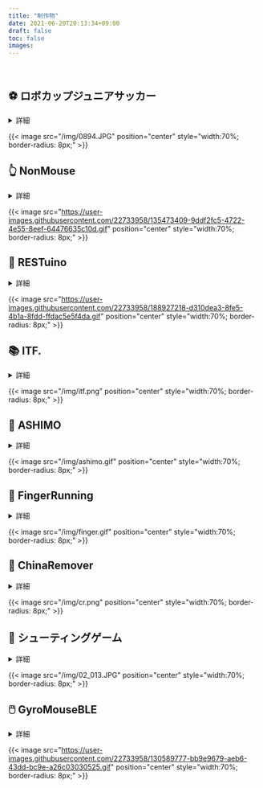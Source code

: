 ```yaml
---
title: "制作物"
date: 2021-06-20T20:13:34+09:00
draft: false
toc: false
images:
---
```



&nbsp;

## ⚽ ロボカップジュニアサッカー

<details>
<summary>詳細</summary>

- 2台の完全自律型ロボット同士でサッカーの試合をする大会であるロボカップジュニアサッカーにおいて，主にロボットのハードウェアの設計開発を行った．チームは２人で編成され，私は，ロボットの機構設計(123D Design)，回路・基板設計(KiCad)を行った．また，ロボットのプログラミングはC++(Arduino)を用いて２人で行った．およそ3年間にわたってロボットの設計開発を行い，全国大会では**全国5位**に入賞した．ポスターによるプレゼンテーションも行っている．さらに，第10回高校生理科研究発表会にて「自律型サッカーロボットの開発」という題で，ロボカップジュニアサッカーにおける自律型ロボットの開発について発表し**優秀賞**を受賞した．
- [[試合動画](https://www.youtube.com/playlist?list=PLkEBRGnKNUILFJv4zKvQkQi69NoT-_FYg)]  
- [[ロボットの詳細](https://note.com/spinach_egg/n/n5938fe6f424b)]  
- [[基板データ](https://github.com/takeyamayuki/RCJ_Japan_Soccer2017_Board)]
- [[RoboCupJuniorJapan HP](https://www.robocupjunior.jp/index.html)]
- [[RoboCupJuniorJapan 競技結果](https://www.robocupjunior.jp/docs/RCJJ2017Results-Soccer_LightWeight(WSL).pdf)]
- [[高校生理科研究発表会 受賞者一覧](https://www.cfs.chiba-u.jp/koudai-renkei/event/history/2016/10jusyou.pdf)]  
- **Technical Skills**: Arduino, C++, 3DCAD, KiCad, Sensors(IMU, Ultrasonic sensor, Infrared sensor).
- **Soft Skills**: Teamwork, Time Management, Communication, Presentation skills.
<br>
<iframe width="560" height=auto style="display:block; margin:24px auto 0; width:70%; aspect-ratio:1.766;"  src="https://www.youtube.com/embed/YSenTVdDd-s" title="YouTube video player" frameborder="0" allow="accelerometer; autoplay; clipboard-write; encrypted-media; gyroscope; picture-in-picture" allowfullscreen></iframe>
<br>
</details>


{{< image src="/img/0894.JPG" position="center" style="width:70%; border-radius: 8px;" >}}


## 👆 NonMouse  

<details>
<summary>詳細</summary>

- 「NonMouse」というソフトウェアの開発を行った．NonMouseはマウスを使わずに，webカメラから手の動きを認識してコンピュータを操作することができるソフトウェアである．私は，このソフトウェアの企画，Python(OpenCV, MediaPipe)による画像処理プログラムの実装，プレゼンをほぼすべて1人で行った．メンターの方のアドバイスを参考にしつつさらに改良を施し，結果として技育展 開発スキル支援部門で**優秀賞**を受賞した．また，Zenn **WeeklyTop**選出，および，**異能vation 2023年度 「ジェネレーションアワード」部門ノミネート**の実績を持つ．  
- [[GitHub](https://github.com/takeyamayuki/NonMouse2)]  
- [[Zenn](https://zenn.dev/ninzin/articles/94b05fdb9edf53)]  
- [[Youtube](https://youtu.be/ufvOJUTCF8M)]
- [[技育展2021 HP](https://talent.supporterz.jp/geekten/2021/)]
- [[技育展2021 表彰状](https://drive.google.com/file/d/13QC0B-ERtwVyCp4O0RPveOUX1KNsMWpP/view?usp=sharing)]
- [[異能vation 2023 ノミネート一覧](https://www.inno.go.jp/result/2023/generation/nominate/)]
- [[異能vation 2023 表彰状](https://drive.google.com/file/d/12GZg1Wx3ZPSXtmn1RosNp5PXvozhiQMS/view?usp=sharing)]
- **Technical Skills**: Python (with OpenCV, MediaPipe, Numpy, Tkinter), Ubuntu, Git/GitHub.
- **Soft Skills**: Time Management, Presentation skills, Communication.

</details>

{{< image src="https://user-images.githubusercontent.com/22733958/135473409-9ddf2fc5-4722-4e55-8eef-64476635c10d.gif" position="center" style="width:70%; border-radius: 8px;" >}}  


## 📶 RESTuino

<details>
<summary>詳細</summary>

- 「RESTuino」というソフトウェアの開発を行った．RESTuinoは，ArduinoのGPIOをREST APIによって対話的に操作可能にするソフトウェアである．私は，このソフトウェアの企画，C++(PlatformIO)によるマイコン上へのREST API実装，およびプレゼンをほぼすべて1人で行った．結果として開発スキル支援部門で**優秀賞**を受賞した．  
- [[GitHub](https://github.com/takeyamayuki/RESTuino)]  
- [[Zenn](https://zenn.dev/ninzin/articles/5c859a0bfc1ee6)]  
- [[技育展2022 HP](https://talent.supporterz.jp/geekten/2022/)]
- [[表彰状](https://drive.google.com/file/d/1iFwxoJWp2PNzWfSxtcxW3pdKwkH-N76K/view?usp=sharing)]
- **Technical Skills**: PlatformIO, Arduino, C++, Python, Git/GitHub.
- **Soft Skills**: Time Management, Presentation skills.  
<br>
- iPhoneからスイッチを操作する様子

{{< image src="https://user-images.githubusercontent.com/22733958/173193531-89778f00-82e1-46e1-8544-b0c455d07dfb.gif" position="center" style="width:70%; border-radius: 8px;" >}}  

</details>


{{< image src="https://user-images.githubusercontent.com/22733958/188927218-d310dea3-8fe5-4b1a-8fdd-ffdac5e5f4da.gif" position="center" style="width:70%; border-radius: 8px;" >}}


<!-- Arduinoを用いてWebアプリケーションを作成することができます．-->
## 📚 ITF.
<details>
<summary>詳細</summary>

- 大学院授業enPiTにて，新学期に買う教科書が高いという課題から，筑波大生限定の教科書取引アプリケーションを開発した．このアプリケーションはWebアプリとしてデプロイされている．6人で開発していて，私はバックエンドのロジック(Flask)や認証システム(Firebase authentificationなど)，CI/CD(mainブランチへのマージによってGCPへの自動デプロイを行う)の実装，およびスクラムマスターとしてチームのプロジェクトマネジメント(アジャイル開発)を行った．実装と同時に，チームとして「何が必要か？」「いつまでに必要か？」「誰が何をやるべきか？」という視点からコミュニケーションを取りながらチームメンバーにタスクを振り分ける作業を行った．
- [[GitHub](https://github.com/enpitut2023/ITF)]  
- [[サイト](https://itf-database-b9026.an.r.appspot.com/)]
- **Technical Skills**: Flask, Firebase, JavaScript, GCP, Git/GitHub, CI/CD, Docker, Agile development.
- **Soft Skills**: Teamwork, Time Management, Communication, Presentation skills.

</details>

{{< image src="/img/itf.png" position="center" style="width:70%; border-radius: 8px;" >}}


## 👣 ASHIMO

<details>
<summary>詳細</summary>

- 筑波大学大学院 組み込み開発プログラミングの授業にて，足に貼ったRFIDから認証を行い改札を手ぶらで通ることができるシステムを開発した．3人で開発し，私はバックエンド(Firebase FCM)とスマホアプリ(Android Studio, Java)の実装を担当した．授業の最後に行われた発表会において1位を獲得した．
- [[GitHub](https://github.com/takeyamayuki/ASHIMO)]  
- [[動画](https://drive.google.com/file/d/125ItnGQid4D2cwPhSFbauSmri3XzdNFZ/view?usp=sharing)]
- **Technical Skills**: Android Studio, Java, Firebase, Git/GitHub.
- **Soft Skills**: Teamwork, Time Management, Communication, Presentation skills.

</details>

{{< image src="/img/ashimo.gif" position="center" style="width:70%; border-radius: 8px;" >}}

## 🤞 FingerRunning

<details>
<summary>詳細</summary>

- 筑波大学大学院 組み込み開発プログラミングの授業で，運動不足の課題を解決するため指で走るゲームを開発した．１人で開発し，私は，Android StudioとJavaによる実装を行った．  
- [[GitHub](https://github.com/shim03/FingerRunning)]
- **Technical Skills**: Android Studio, Java, Git/GitHub.
- **Soft Skills**: Time Management, Presentation skills.

</details>

{{< image src="/img/finger.gif" position="center" style="width:70%; border-radius: 8px;" >}}

## 🛒 ChinaRemover

<details>
<summary>詳細</summary>

- Amazonの検索結果の中から，日本発送以外のものを排除した検索結果を表示するGoogle Chromeの拡張機能を製作．
- [[Chrome Store](https://chrome.google.com/webstore/detail/china-remover/koddfmmljnagafaapbegnjacfhlhiefg?hl=ja&gl=001)]  
- [[GitHub](https://github.com/takeyamayuki/ChinaRemover)]
- **Technical Skills**: JavaScript, Git/GitHub.
- **Soft Skills**: Time Management

</details>

{{< image src="/img/cr.png" position="center" style="width:70%; border-radius: 8px;" >}}

<!-- 
## 💻 Youtubeチャンネルの運営
---
- Youtubeチャンネル[でんきにんじん](https://www.youtube.com/channel/UC2Ijyce-DOkMKqagTPDZleg)で電子工作，プログラミング，商品レビューや音楽の動画を投稿．[【電子工作】シンセサイザーを作る](https://youtu.be/jINfBOPpO74) というシンセサイザーの作り方の動画を投稿し，現在1.4万回再生．
- [[Youtube](https://youtu.be/jINfBOPpO74)]
- **Technical Skills**: YouTube, Video Editing, Music Production.
- **Soft Skills**: Time Management, Presentation skills, Communication.

<iframe width="560" height="auto" style="display:block; margin:24px auto 0; width:70%; aspect-ratio:1.766;"  src="https://www.youtube.com/embed/jINfBOPpO74" title="【電子工作】シンセサイザーを作る" frameborder="0" allow="accelerometer; autoplay; clipboard-write; encrypted-media; gyroscope; picture-in-picture; web-share" allowfullscreen></iframe> -->

## 🔫 シューティングゲーム      

<details>
<summary>詳細</summary>

- 高校の文化祭において，レーザーでCdSセンサーの的を撃つとパソコン上で点数がカウントされ順位表に表示するシステムを構築．３人で作っていて，自分は回路設計，はんだ付けを担当．
- **Technical Skills**: Arduino, C++, bsch3v, Sensors(CdS sensor).
- **Soft Skills**: Teamwork, Time Management, Communication.

</details>

{{< image src="/img/02_013.JPG" position="center" style="width:70%; border-radius: 8px;" >}}

## 🖱️ GyroMouseBLE

<details>
<summary>詳細</summary>

- Wiiリモコンのようにジャイロセンサーを使ってマウスを操作するBLEデバイスの製作をした．  
- [[GitHub](https://github.com/takeyamayuki/GyroMouseBLE)]  
- [[Youtube](https://youtu.be/DzT40SCh3nI)]
- **Technical Skills**: Arduino, C++, Git/GitHub.
- **Soft Skills**: Time Management, Presentation skills.

</details>

{{< image src="https://user-images.githubusercontent.com/22733958/130589777-bb9e9679-aeb6-43dd-bc9e-a26c03030525.gif" position="center" style="width:70%; border-radius: 8px;" >}} 
<!-- 
## 💻 プログラミングコンテスト

<details>
<summary>詳細</summary>

- Python，C++を用いてAtcoderに出場．現在茶色(highet 676)．また，PIGICONという機械学習+Web技術の高速化を行うコンテストにも出場(7位/11チーム)  
- [[AtCoder](https://atcoder.jp/users/takeyama)]
- **Technical Skills**: Python, C++, Algorithms, Git/GitHub.
- **Soft Skills**: Time Management, Presentation skills.

</details> -->
<!-- 
## 👨‍🎓 学部卒業研究
---
- Feb 2023
- 「3次元点群における動的物体の検出精度向上手法の開発」というテーマで，3次元点群のモーションブラー除去を行うことで動的物体の検出精度を向上させる手法の開発を行った．私は，Pythonで3次元点群処理のフィルタの実装や，ROSによる評価プログラムの実装，LaTeXによる論文作成，共同研究者との英語・日本語でのコミュニケーションを行った．
- [[研究室HP](https://www.itami-robot-research.net/)]
- **Technical Skills**: Python (with Open3D, Numpy, Pandas, Jupyter Notebook, K3D, etc.), ROS1, Ubuntu, Git/GitHub, LaTeX.
- **Soft Skills**: Time Management, Presentation skills.

## 🧑‍🎓 修士研究
---
- 大学院の修士研究のテーマとして，スマートフォンを台座のように用いた3Dモデリングシステムの開発を行っている．
本システムは，PCでの3Dモデリングにおいて協調作業およびハンドジェスチャによる造形を可能にすることによって，3Dモデリングの自由度を上げることを目指している．ユースケースは，主に初心者や複数人の会議などの場において即座に3Dモデルを作成することを目的としている．
- [[HCI207](/research/#-国内会議(査読なし))]
- [[WISS2023](/research/#-国内会議(査読あり))]
- **Technical Skills**: Python (with OpenCV, MediaPipe, bpy), Swift, Blender, Git/GitHub.
- **Soft Skills**: Time Management, Presentation skills.

{{< image src="/img/rotation-modeling.gif" position="center" style="width:70%; border-radius: 8px;" >}} -->

<!-- 
## 🏠 スマートホーム
---
Raspberry Pi，ESP32を用いて家のIoT化を行った．メイン処理部分にはHomekitエミュレータのHomebridgeをインストールしたRaspberry Piを使用し，リモコン操作も可能にした．壁付けスイッチの操作のために，Switchbotを模した[RESTful-servo-motor](https://github.com/takeyamayuki/RESTful-servo-motor)を開発した．(→現在は，それをarduinoGPIOに拡張した[RESTuino](#-restuino)があります．)

現時点では，エアコン操作とスイッチ操作を，家の中ならiphoneのホームアプリから，家の外ならVPN接続をしてブラウザから操作できる．[Youtube](https://youtu.be/n8qGnXRE8T8)   

- iPhoneからスイッチを操作する様子

{{< image src="https://user-images.githubusercontent.com/22733958/173193531-89778f00-82e1-46e1-8544-b0c455d07dfb.gif" position="center" style="width:70%; border-radius: 8px;" >}}   -->

<!-- ## 🤖 倒立振子
---
ジャイロセンサを搭載した二輪ロボットの製作と，倒立振子のPD制御プログラムを開発した． [GitHub](https://github.com/takeyamayuki/Inverted-pendulum)
{{< image src="https://user-images.githubusercontent.com/22733958/174483055-81f5fcc1-4386-4e63-b027-0413a0957270.gif" position="center" style="width:40%; border-radius: 8px;" >}}   -->

&nbsp;
